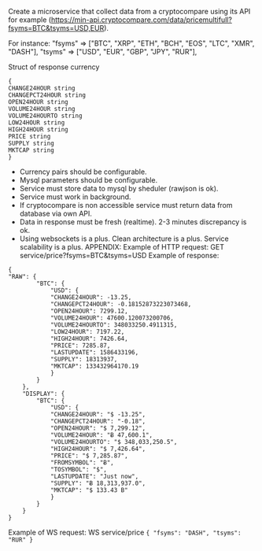 Create a microservice that collect data from a cryptocompare using its API
for example
(https://min-api.cryptocompare.com/data/pricemultifull?fsyms=BTC&tsyms=USD,EUR).

For instance:
"fsyms" => ["BTC", "XRP", "ETH", "BCH", "EOS", "LTC", "XMR", "DASH"],
"tsyms" => ["USD", "EUR", "GBP", "JPY", "RUR"],


Struct of response currency
```
{
CHANGE24HOUR string
CHANGEPCT24HOUR string
OPEN24HOUR string
VOLUME24HOUR string
VOLUME24HOURTO string
LOW24HOUR string
HIGH24HOUR string
PRICE string
SUPPLY string
MKTCAP string
}
```

- Currency pairs should be configurable.
- Mysql parameters should be configurable.
- Service must store data to mysql by sheduler (rawjson is ok).
- Service must work in background.
- If cryptocompare is non accessible service must return data from database via own API.
- Data in response must be fresh (realtime). 2-3 minutes discrepancy is ok.
- Using websockets is a plus. Clean architecture is a plus. Service scalability is a plus.
APPENDIX:
Example of HTTP request:
GET service/price?fsyms=BTC&tsyms=USD
Example of response:
```
{
"RAW": {
        "BTC": {
            "USD": {
            "CHANGE24HOUR": -13.25,
            "CHANGEPCT24HOUR": -0.18152873223073468,
            "OPEN24HOUR": 7299.12,
            "VOLUME24HOUR": 47600.120073200706,
            "VOLUME24HOURTO": 348033250.4911315,
            "LOW24HOUR": 7197.22,
            "HIGH24HOUR": 7426.64,
            "PRICE": 7285.87,
            "LASTUPDATE": 1586433196,
            "SUPPLY": 18313937,
            "MKTCAP": 133432964170.19
            }
        }
    },
    "DISPLAY": {
        "BTC": {
            "USD": {
            "CHANGE24HOUR": "$ -13.25",
            "CHANGEPCT24HOUR": "-0.18",
            "OPEN24HOUR": "$ 7,299.12",
            "VOLUME24HOUR": "Ƀ 47,600.1",
            "VOLUME24HOURTO": "$ 348,033,250.5",
            "HIGH24HOUR": "$ 7,426.64",
            "PRICE": "$ 7,285.87",
            "FROMSYMBOL": "Ƀ",
            "TOSYMBOL": "$",
            "LASTUPDATE": "Just now",
            "SUPPLY": "Ƀ 18,313,937.0",
            "MKTCAP": "$ 133.43 B"
            }    
        }
    }
}
```
Example of WS request:
WS service/price
```{ "fsyms": "DASH", "tsyms": "RUR" }```